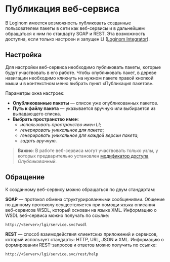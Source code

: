 # Публикация веб-сервиса

В Loginom имеется возможность публиковать созданные пользователем пакеты в сети как веб-сервисы и в дальнейшем обращаться к ним по стандарту SOAP и REST. Эта возможность доступна, если только настроен и запущен LI ([Loginom Integrator](https://loginom.ru/platform/pricing#component-integrator)).

## Настройка

Для настройки веб-сервиса необходимо публиковать пакеты, которые будут участвовать в его работе.
Чтобы опубликовать пакет, в дереве навигации необходимо кликнуть на нужном пакете правой кнопкой мыши и в контекстном меню выбрать пункт «Публикация пакетов».

Параметры окна настроек:

* **Опубликованные пакеты** — список уже опубликованных пакетов.
* **Путь к файлу пакета** — указывается вручную или выбирается из выпадающего списка.
* **Выбрать пространство имен**:
  * *использовать пространство имен LI*;
  * *генерировать уникальное для пакета*;
  * *генерировать уникальное для каждой версии пакета*;
  * *задать вручную*.

> **Важно**: В работе веб-сервиса могут участвовать только узлы, у которых предварительно установлен [модификатор доступа](../../scenario/access_modifier.md) *Опубликованный*.

## Обращение

К созданному веб-сервису можно обращаться по двум стандартам:

**SOAP** — протокол обмена структурированными сообщениями. Общение по данному протоколу осуществляется при помощи языка описания веб-сервисов  WSDL, который основан на языке XML. Информацию о WSDL веб-сервиса можно получать по ссылке:

`http://<Server>/lgi/service.svc?wsdl`

**REST** — способ взаимодействия клиентских приложений и сервисов, который использует стандарты: HTTP, URL, JSON и XML. Информацию о формировании REST-запросов и ответов можно получить по ссылке:

`http://<Server>/lgi/service.svc/rest/help`
